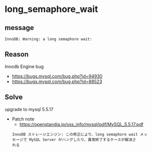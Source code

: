 # long_semaphore_wait

## message
```log
InnoDB: Warning: a long semaphore wait:
```

## Reason

Innodb Engine bug

* https://bugs.mysql.com/bug.php?id=94930
* https://bugs.mysql.com/bug.php?id=88523

## Solve

upgrade to mysql 5.5.17

* Patch note
    * https://openstandia.jp/oss_info/mysql/pdf/MySQL_5.5.17.pdf
    ```
    InnoDB ストレージエンジン: この修正により、long semaphore wait メッ
    セージで MySQL Server がハングしたり、異常終了するケースが解消さ
    れる
    ```

